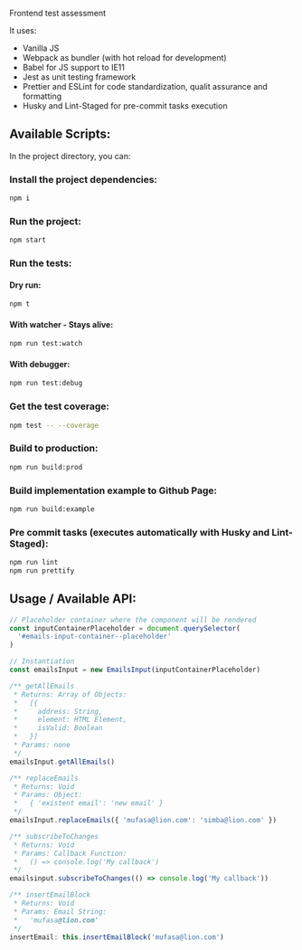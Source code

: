 Frontend test assessment

It uses:

- Vanilla JS
- Webpack as bundler (with hot reload for development)
- Babel for JS support to IE11
- Jest as unit testing framework
- Prettier and ESLint for code standardization, qualit assurance and formatting
- Husky and Lint-Staged for pre-commit tasks execution

## Available Scripts:

In the project directory, you can:

### Install the project dependencies:

```sh
npm i
```

### Run the project:

```sh
npm start
```

### Run the tests:

#### Dry run:

```sh
npm t
```

#### With watcher - Stays alive:

```sh
npm run test:watch
```

#### With debugger:

```sh
npm run test:debug
```

### Get the test coverage:

```sh
npm test -- --coverage
```

### Build to production:

```sh
npm run build:prod
```

### Build implementation example to Github Page:

```sh
npm run build:example
```

### Pre commit tasks (executes automatically with Husky and Lint-Staged):

```sh
npm run lint
npm run prettify
```

## Usage / Available API:

```js
// Placeholder container where the component will be rendered
const inputContainerPlaceholder = document.querySelector(
  '#emails-input-container--placeholder'
)

// Instantiation
const emailsInput = new EmailsInput(inputContainerPlaceholder)

/** getAllEmails
 * Returns: Array of Objects:
 *   [{
 *     address: String,
 *     element: HTML Element,
 *     isValid: Boolean
 *   }]
 * Params: none
 */
emailsInput.getAllEmails()

/** replaceEmails
 * Returns: Void
 * Params: Object:
 *   { 'existent email': 'new email' }
 */
emailsInput.replaceEmails({ 'mufasa@lion.com': 'simba@lion.com' })

/** subscribeToChanges
 * Returns: Void
 * Params: Callback Function:
 *   () => console.log('My callback')
 */
emailsinput.subscribeToChanges(() => console.log('My callback'))

/** insertEmailBlock
 * Returns: Void
 * Params: Email String:
 *   'mufasa@lion.com'
 */
insertEmail: this.insertEmailBlock('mufasa@lion.com')
```
